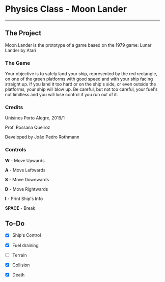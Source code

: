 # Physics Class - Moon Lander
---

## The Project
Moon Lander is the prototype of a game based on the 1979 game: Lunar Lander by Atari

### The Game
Your objective is to safely land your ship, represented by the red rectangle, on one of the green platforms with good speed and with your ship facing straight up.  If you land it too hard or on the ship's side, or even outside the platforms, your ship will blow up. Be careful, but not too careful, your fuel's not limitless and you will lose control if you run out of it.

### Credits
Unisinos Porto Alegre, 2019/1

Prof. Rossana Queiroz

Developed by João Pedro Rothmann

### Controls
**W** - Move Upwards

**A** - Move Leftwards

**S** - Move Downwards

**D** - Move Rightwards

**I** - Print Ship's Info

**SPACE** - Break

## To-Do

- [x] Ship's Control
- [x] Fuel draining
- [ ] Terrain
- [x] Collision
- [x] Death


